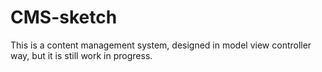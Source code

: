 # CMS-sketch
This is a content management system, designed in model view controller way, but it is still work in progress.
